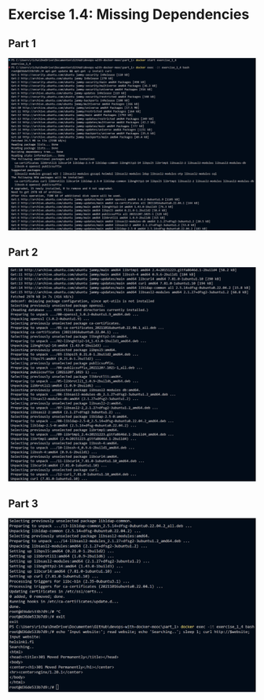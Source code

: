 # Exercise 1.4: Missing Dependencies

## Part 1
![Output Exercise 1.4 part 1](image/Exercise_1_4_Missing_dependencies_pt1.png)

## Part 2
![Output Exercise 1.4 part 2](image/Exercise_1_4_Missing_dependencies_pt2.png)

## Part 3
![Output Exercise 1.4 part 3](image/Exercise_1_4_Missing_dependencies_pt3.png)